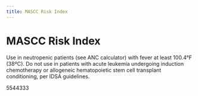 ```yaml
---
title: MASCC Risk Index
---
```

# MASCC Risk Index

Use in neutropenic patients (see ANC calculator) with fever at least 100.4°F (38ºC). Do not use in patients with acute leukemia undergoing induction chemotherapy or allogeneic hematopoietic stem cell transplant conditioning, per IDSA guidelines.

5544333
